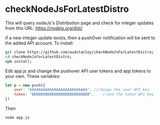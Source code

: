 # checkNodeJsForLatestDistro
This will query nodeJs's Distribution page and check for integer updates from this URL: https://nodejs.org/dist/

if a new integer update exists, then a pushOver notification will be sent to the added API account.
To install:

```sh
git clone https://github.com/audstanley/checkNodeJsForLatestDistro;
cd checkNodeJsForLatestDistro;
npm install;
```

Edit app.js and change the pushover API user tokens and app tokens to your own.
These variables:
```js
let p = new push({
	user: "AAAAAAAAAAAAAAAAAAAAAAAAAA",	//change the user API key
	token: "BBBBBBBBBBBBBBBBBBBBBBBBBB",	//and the token API key
})
```

Then 

```sh
node app.js
```
